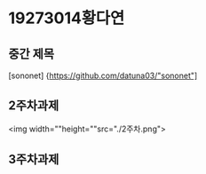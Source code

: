 # 19273014황다연
## 중간 제목
[sononet] {https://github.com/datuna03/"sononet"]
## 2주차과제
  <img width=""height=""src="./2주차.png"></img>



## 3주차과제

